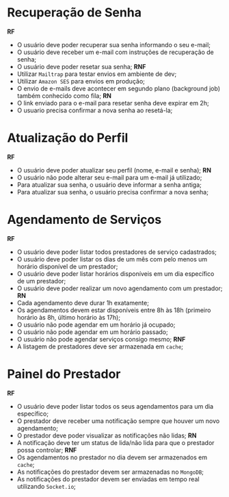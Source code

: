 # Recuperação de Senha

**RF**
- O usuário deve poder recuperar sua senha informando o seu e-mail;
- O usuário deve receber um e-mail com instruções de recuperação de senha;
- O usuário deve poder resetar sua senha;
**RNF**
- Utilizar `Mailtrap` para testar envios em ambiente de dev;
- Utilizar `Amazon SES` para envios em produção;
- O envio de e-mails deve acontecer em segundo plano (background job) também conhecido como fila;
**RN**
- O link enviado para o e-mail para resetar senha deve expirar em 2h;
- O usuario precisa confirmar a nova senha ao resetá-la;

# Atualização do Perfil

**RF**
- O usuário deve poder atualizar seu perfil (nome, e-mail e senha);
**RN**
- O usuário não pode alterar seu e-mail para um e-mail já utilizado;
- Para atualizar sua senha, o usuário deve informar a senha antiga;
- Para atualizar sua senha, o usuário precisa confirmar a nova senha;

# Agendamento de Serviços

**RF**
- O usuário deve poder listar todos prestadores de serviço cadastrados;
- O usuário deve poder listar os dias de um mês com pelo menos um horário disponível de um prestador;
- O usuário deve poder listar horários disponíveis em um dia específico de um prestador;
- O usuário deve poder realizar um novo agendamento com um prestador;
**RN**
- Cada agendamento deve durar 1h exatamente;
- Os agendamentos devem estar disponíveis entre 8h às 18h (primeiro horário às 8h, último horário às 17h);
- O usuário não pode agendar em um horário já ocupado;
- O usuário não pode agendar em um horário passado;
- O usuário não pode agendar serviços consigo mesmo;
**RNF**
- A listagem de prestadores deve ser armazenada em `cache`;

# Painel do Prestador

**RF**
- O usuário deve poder listar todos os seus agendamentos para um dia específico;
- O prestador deve receber uma notificação sempre que houver um novo agendamento;
- O prestador deve poder visualizar as notificações não lidas;
**RN**
- A notificação deve ter um status de lida/não lida para que o prestador possa controlar;
**RNF**
- Os agendamentos no prestador no dia devem ser armazenados em `cache`;
- As notificações do prestador devem ser armazenadas no `MongoDB`;
- As notificações do prestador devem ser enviadas em tempo real utilizando `Socket.io`;
